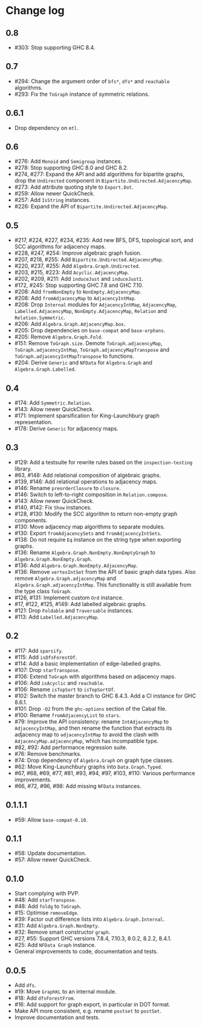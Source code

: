 # Change log

## 0.8

* #303: Stop supporting GHC 8.4.

## 0.7

* #294: Change the argument order of `bfs*`, `dfs*` and `reachable` algorithms.
* #293: Fix the `ToGraph` instance of symmetric relations.

## 0.6.1

* Drop dependency on `mtl`.

## 0.6

* #276: Add `Monoid` and `Semigroup` instances.
* #278: Stop supporting GHC 8.0 and GHC 8.2.
* #274, #277: Expand the API and add algorithms for bipartite graphs, drop the
              `Undirected` component in `Bipartite.Undirected.AdjacencyMap`.
* #273: Add attribute quoting style to `Export.Dot`.
* #259: Allow newer QuickCheck.
* #257: Add `IsString` instances.
* #226: Expand the API of `Bipartite.Undirected.AdjacencyMap`.

## 0.5

* #217, #224, #227, #234, #235: Add new BFS, DFS, topological sort, and SCC
                                algorithms for adjacency maps.
* #228, #247, #254: Improve algebraic graph fusion.
* #207, #218, #255: Add `Bipartite.Undirected.AdjacencyMap`.
* #220, #237, #255: Add `Algebra.Graph.Undirected`.
* #203, #215, #223: Add `Acyclic.AdjacencyMap`.
* #202, #209, #211: Add `induceJust` and `induceJust1`.
* #172, #245: Stop supporting GHC 7.8 and GHC 7.10.
* #208: Add `fromNonEmpty` to `NonEmpty.AdjacencyMap`.
* #208: Add `fromAdjacencyMap` to `AdjacencyIntMap`.
* #208: Drop `Internal` modules for `AdjacencyIntMap`, `AdjacencyMap`,
        `Labelled.AdjacencyMap`, `NonEmpty.AdjacencyMap`, `Relation` and
        `Relation.Symmetric`.
* #206: Add `Algebra.Graph.AdjacencyMap.box`.
* #205: Drop dependencies on `base-compat` and `base-orphans`.
* #205: Remove `Algebra.Graph.Fold`.
* #151: Remove `ToGraph.size`. Demote `ToGraph.adjacencyMap`,
        `ToGraph.adjacencyIntMap`, `ToGraph.adjacencyMapTranspose` and
        `ToGraph.adjacencyIntMapTranspose` to functions.
* #204: Derive `Generic` and `NFData` for `Algebra.Graph` and `Algebra.Graph.Labelled`.

## 0.4

* #174: Add `Symmetric.Relation`.
* #143: Allow newer QuickCheck.
* #171: Implement sparsification for King-Launchbury graph representation.
* #178: Derive `Generic` for adjacency maps.

## 0.3

* #129: Add a testsuite for rewrite rules based on the `inspection-testing` library.
* #63, #148: Add relational composition of algebraic graphs.
* #139, #146: Add relational operations to adjacency maps.
* #146: Rename `preorderClosure` to `closure`.
* #146: Switch to left-to-right composition in `Relation.compose`.
* #143: Allow newer QuickCheck.
* #140, #142: Fix `Show` instances.
* #128, #130: Modify the SCC algorithm to return non-empty graph components.
* #130: Move adjacency map algorithms to separate modules.
* #130: Export `fromAdjacencySets` and `fromAdjacencyIntSets`.
* #138: Do not require `Eq` instance on the string type when exporting graphs.
* #136: Rename `Algebra.Graph.NonEmpty.NonEmptyGraph` to `Algebra.Graph.NonEmpty.Graph`.
* #136: Add `Algebra.Graph.NonEmpty.AdjacencyMap`.
* #136: Remove `vertexIntSet` from the API of basic graph data types. Also
        remove `Algebra.Graph.adjacencyMap` and `Algebra.Graph.adjacencyIntMap`.
        This functionality is still available from the type class `ToGraph`.
* #126, #131: Implement custom `Ord` instance.
* #17, #122, #125, #149: Add labelled algebraic graphs.
* #121: Drop `Foldable` and `Traversable` instances.
* #113: Add `Labelled.AdjacencyMap`.

## 0.2

* #117: Add `sparsify`.
* #115: Add `isDfsForestOf`.
* #114: Add a basic implementation of edge-labelled graphs.
* #107: Drop `starTranspose`.
* #106: Extend `ToGraph` with algorithms based on adjacency maps.
* #106: Add `isAcyclic` and `reachable`.
* #106: Rename `isTopSort` to `isTopSortOf`.
* #102: Switch the master branch to GHC 8.4.3. Add a CI instance for GHC 8.6.1.
* #101: Drop `-O2` from the `ghc-options` section of the Cabal file.
* #100: Rename `fromAdjacencyList` to `stars`.
* #79: Improve the API consistency: rename `IntAdjacencyMap` to `AdjacencyIntMap`,
       and then rename the function that extracts its adjacency map to
       `adjacencyIntMap` to avoid the clash with `AdjacencyMap.adjacencyMap`,
       which has incompatible type.
* #82, #92: Add performance regression suite.
* #76: Remove benchmarks.
* #74: Drop dependency of `Algebra.Graph` on graph type classes.
* #62: Move King-Launchbury graphs into `Data.Graph.Typed`.
* #67, #68, #69, #77, #81, #93, #94, #97, #103, #110: Various performance improvements.
* #66, #72, #96, #98: Add missing `NFData` instances.

## 0.1.1.1

* #59: Allow `base-compat-0.10`.

## 0.1.1

* #58: Update documentation.
* #57: Allow newer QuickCheck.

## 0.1.0

* Start complying with PVP.
* #48: Add `starTranspose`.
* #48: Add `foldg` to `ToGraph`.
* #15: Optimise `removeEdge`.
* #39: Factor out difference lists into `Algebra.Graph.Internal`.
* #31: Add `Algebra.Graph.NonEmpty`.
* #32: Remove smart constructor `graph`.
* #27, #55: Support GHC versions 7.8.4, 7.10.3, 8.0.2, 8.2.2, 8.4.1.
* #25: Add `NFData Graph` instance.
* General improvements to code, documentation and tests.

## 0.0.5

* Add `dfs`.
* #19: Move `GraphKL` to an internal module.
* #18: Add `dfsForestFrom`.
* #16: Add support for graph export, in particular in DOT format.
* Make API more consistent, e.g. rename `postset` to `postSet`.
* Improve documentation and tests.
